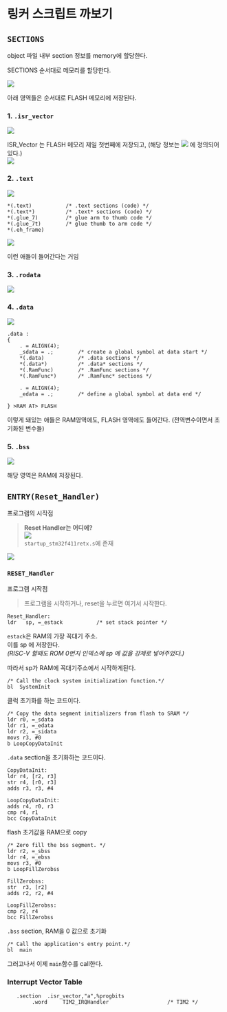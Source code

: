 
# 링커 스크립트 까보기

## `SECTIONS`

object 파일 내부 section 정보를 memory에 할당한다.

SECTIONS 순서대로 메모리를 할당한다.

![]({F2393E4B-1404-47F6-B539-D6D9C77010A7}.png)


아래 영역들은 순서대로 FLASH 메모리에 저장된다.


### 1. `.isr_vector`
![]({FBBE93D7-2303-4B9B-99C1-ADB0A4833C9F}.png)

ISR_Vector 는 FLASH 메모리 제일 첫번째에 저장되고, 
(해당 정보는 ![]({8FFEC00E-20A6-4099-B5F8-6CCD277BA55B}.png)  에 정의되어있다.)  
![]({BAA69D7A-298D-4B7C-8B65-6362C1A80D22}.png)


### 2. `.text`
![]({7A673B35-BEA7-4962-A113-496EAD8FD8EE}.png)


    *(.text)           /* .text sections (code) */
    *(.text*)          /* .text* sections (code) */
    *(.glue_7)         /* glue arm to thumb code */
    *(.glue_7t)        /* glue thumb to arm code */
    *(.eh_frame)


![]({CFBE15D8-6772-45BC-872F-18E1077CBBD7}.png)

이런 애들이 들어간다는 거임


### 3. `.rodata`
![]({81BC95B3-918D-4495-8F7C-AE1D9A234C6C}.png)


### 4. `.data`
![]({20748C16-B20E-49C3-ACA0-0B51CAEFE90B}.png)


    .data :
    {
        . = ALIGN(4);
        _sdata = .;        /* create a global symbol at data start */
        *(.data)           /* .data sections */
        *(.data*)          /* .data* sections */
        *(.RamFunc)        /* .RamFunc sections */
        *(.RamFunc*)       /* .RamFunc* sections */

        . = ALIGN(4);
        _edata = .;        /* define a global symbol at data end */

    } >RAM AT> FLASH

이렇게 돼있는 애들은 RAM영역에도, FLASH 영역에도 들어간다. (전역변수이면서 초기화된 변수들)

### 5. `.bss`

![]({7F1F85D6-F45E-4EF9-AE3E-83244C25A341}.png)

해당 영역은 RAM에 저장된다.

## `ENTRY(Reset_Handler)`

프로그램의 시작점

> **Reset Handler는 어디에?**  
![]({8FFEC00E-20A6-4099-B5F8-6CCD277BA55B}.png)  
`startup_stm32f411retx.s`에 존재


![]({BB270D8E-7A62-472D-A3BA-25E8B60BA592}.png)

### `RESET_Handler`

프로그램 시작점
> 프로그램을 시작하거나, reset을 누르면 여기서 시작한다.

    Reset_Handler:  
    ldr   sp, =_estack    		 /* set stack pointer */

`estack`은 RAM의 가장 꼭대기 주소.  
이를 sp 에 저장한다.  
*(RISC-V 할때도 ROM 0번지 인덱스에 sp 에 값을 강제로 넣어주었다.)*

따라서 sp가 RAM에 꼭대기주소에서 시작하게된다.

    /* Call the clock system initialization function.*/
    bl  SystemInit   
클럭 초기화를 하는 코드이다.

    /* Copy the data segment initializers from flash to SRAM */  
    ldr r0, =_sdata
    ldr r1, =_edata
    ldr r2, =_sidata
    movs r3, #0
    b LoopCopyDataInit

`.data` section을 초기화하는 코드이다.

    CopyDataInit:
    ldr r4, [r2, r3]
    str r4, [r0, r3]
    adds r3, r3, #4

    LoopCopyDataInit:
    adds r4, r0, r3
    cmp r4, r1
    bcc CopyDataInit

flash 초기값을 RAM으로 copy

    /* Zero fill the bss segment. */
    ldr r2, =_sbss
    ldr r4, =_ebss
    movs r3, #0
    b LoopFillZerobss

    FillZerobss:
    str  r3, [r2]
    adds r2, r2, #4

    LoopFillZerobss:
    cmp r2, r4
    bcc FillZerobss
`.bss` section, RAM을 0 값으로 초기화

    /* Call the application's entry point.*/
    bl  main

그러고나서 이제 `main`함수를 call한다.


### Interrupt Vector Table
       .section  .isr_vector,"a",%progbits
            .word     TIM2_IRQHandler                   /* TIM2 */                   

